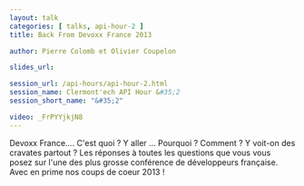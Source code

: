 ```yaml
---
layout: talk
categories: [ talks, api-hour-2 ]
title: Back From Devoxx France 2013

author: Pierre Colomb et Olivier Coupelon

slides_url:

session_url: /api-hours/api-hour-2.html
session_name: Clermont'ech API Hour &#35;2
session_short_name: "&#35;2"

video: _FrPYYjkjN8
---
```


Devoxx France.... C'est quoi ? Y aller ... Pourquoi ? Comment  ? Y voit-on des
cravates partout ? Les réponses à toutes les questions que vous vous posez sur
l'une des plus grosse conférence de développeurs française. Avec en prime nos
coups de coeur 2013 !
